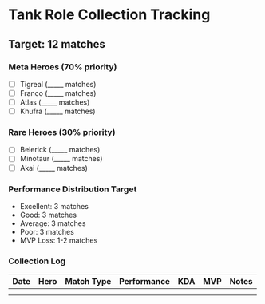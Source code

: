 # Tank Role Collection Tracking

## Target: 12 matches

### Meta Heroes (70% priority)
- [ ] Tigreal (_____ matches)
- [ ] Franco (_____ matches)
- [ ] Atlas (_____ matches)
- [ ] Khufra (_____ matches)

### Rare Heroes (30% priority)  
- [ ] Belerick (_____ matches)
- [ ] Minotaur (_____ matches)
- [ ] Akai (_____ matches)

### Performance Distribution Target
- Excellent: 3 matches
- Good: 3 matches
- Average: 3 matches  
- Poor: 3 matches
- MVP Loss: 1-2 matches

### Collection Log
| Date | Hero | Match Type | Performance | KDA | MVP | Notes |
|------|------|------------|-------------|-----|-----|-------|
|      |      |            |             |     |       |
|      |      |            |             |     |       |
